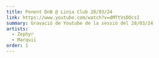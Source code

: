 ```yaml
---
title: Ponent DnB @ Linia Club 28/03/24
link: https://www.youtube.com/watch?v=dMTtVsDOcsI
summary: Gravació de Youtube de la sessió del 28/03/24
artists:
  - Zephyr
  - Marquii
order: 1
---
```


